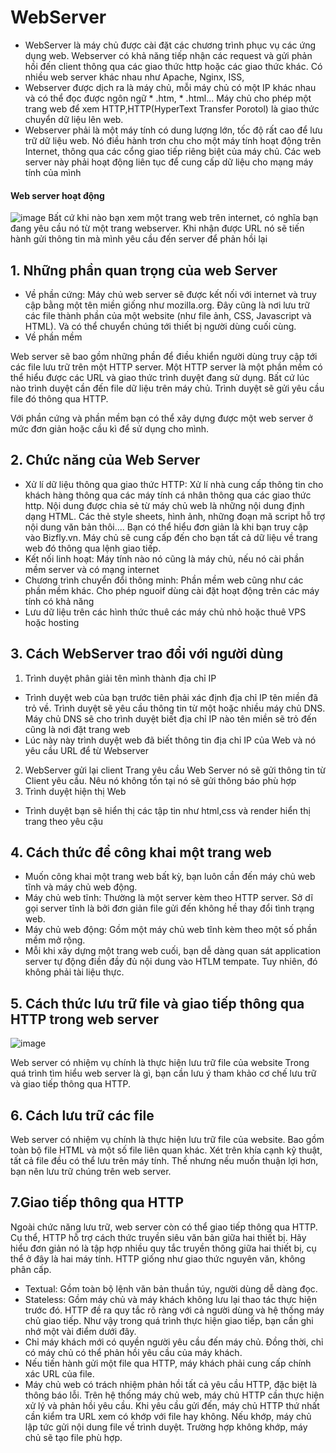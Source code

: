 # WebServer
- WebServer là máy chủ được cài đặt các chương trình phục vụ các ứng dụng web. Webserver có khả năng tiếp nhận các request và gửi phản hồi đến client thông qua các giao thức http hoặc các giao thức khác. Có nhiều web server khác nhau như Apache, Nginx, ISS,
- Webserver được dịch ra là máy chủ, mỗi máy chủ có một IP khác nhau và có thể đọc được ngôn ngữ * .htm, * .html... Máy chủ cho phép một trang web để xem HTTP,HTTP(HyperText Transfer Porotol) là giao thức chuyển dữ liệu lên web.
- Webserver phải là một máy tính có dung lượng lớn, tốc độ rất cao để lưu trữ dữ liệu web. Nó điều hành trơn chu cho một máy tính hoạt động trên Internet, thông qua các cổng giao tiếp riêng biệt của máy chủ. Các web server này phải hoạt động liên tục để cung cấp dữ liệu cho mạng máy tính của mình
#### Web server hoạt động
   ![image](https://user-images.githubusercontent.com/105496635/184080316-7f7f21b3-9967-4f85-b0c8-045bd061a16f.png) 
   Bất cứ khi nào bạn xem một trang web trên internet, có nghĩa bạn đang yêu cầu nó từ một trang webserver. Khi nhận được URL nó sẽ tiến hành gửi thông tin mà mình yêu cầu đến server để phản hồi lại

## 1. Những phần quan trọng của web Server
- Về phần cứng:
Máy chủ web server sẽ được kết nối với internet và truy cập bằng một tên miền giống như mozilla.org. Đây cũng là nơi lưu trữ các file thành phần của một website (như file ảnh, CSS, Javascript và HTML). Và có thể chuyển chúng tới thiết bị người dùng cuối cùng.
- Về phần mềm 

Web server sẽ bao gồm những phần để điều khiển người dùng truy cập tới các file lưu trữ trên một HTTP server. Một HTTP server là một phần mềm có thể hiểu được các URL và giao thức trình duyệt đang sử dụng. Bất cứ lúc nào trình duyệt cần đến file dữ liệu trên máy chủ. Trình duyệt sẽ gửi yêu cầu file đó thông qua HTTP. 

Với phần cứng và phần mềm bạn có thể xây dựng được một web server ở mức đơn giản hoặc cầu kì để sử dụng cho mình. 

## 2. Chức năng của Web Server 
- Xử lí dữ liệu thông qua giao thức HTTP: Xử lí nhà cung cấp thông tin cho khách hàng thông qua các máy tính cá nhân thông qua các giao thức http. Nội dung được chia sẻ từ máy chủ web  là những nội dung định dạng HTML. Các thẻ style sheets, hình ảnh, những đoạn mã script hỗ trợ nội dung văn bản thôi…. Bạn có thể hiểu đơn giản là khi bạn truy cập vào Bizfly.vn. Máy chủ sẽ cung cấp đến cho bạn tất cả dữ liệu về trang web đó thông qua lệnh giao tiếp.
- Kết nối linh hoạt: Máy tính nào nó cũng là máy chủ, nếu nó cài phần mềm server và có mạng internet
- Chương trình chuyển đổi thông minh: Phần mềm web cũng như các phần mềm khác. Cho phép nguoif dùng cài đặt hoạt động trên các máy tính có khả năng 
- Lưu dữ liệu trên các hình thức thuê các máy chủ nhỏ hoặc thuê VPS hoặc hosting

## 3. Cách WebServer trao đổi với người dùng
1. Trình duyệt phân giải tên mình thành địa chỉ IP
- Trình duyệt web của bạn trước tiên phải xác định địa chỉ IP tên miền đã trỏ về. Trình duyệt sẽ yêu cầu thông tin từ một hoặc nhiều máy chủ DNS. Máy chủ DNS sẽ cho trình duyệt biết địa chỉ IP nào tên miền sẽ trỏ đến cũng là nơi đặt trang web
- Lúc này này trình duyệt web đã biết thông tin địa chỉ IP của Web và nó yêu cầu URL để từ Webserver 
2. WebServer gửi lại client Trang yêu cầu
Web Server nó sẽ gửi thông tin từ Client yêu cầu. Nêu nó không tồn tại nó sẽ gửi thông báo phù hợp
3. Trình duyệt hiện thị Web   
- Trình duyệt bạn sẽ hiển thị các tập tin như html,css và render hiển thị trang theo yêu cậu

## 4. Cách thức để công khai một trang web
- Muốn công khai một trang web bất kỳ, bạn luôn cần đến máy chủ web tĩnh và máy chủ web động.
- Máy chủ web tĩnh: Thường là một server kèm theo HTTP server. Sở dĩ gọi server tĩnh là bởi đơn giản file gửi đến không hề thay đổi tình trạng web.
- Máy chủ web động: Gồm một máy chủ web tĩnh kèm theo một số phần mềm mở rộng.
- Mỗi khi xây dựng một trang web cuối, bạn dễ dàng quan sát application server tự động điền đầy đủ nội dung vào HTLM tempate. Tuy nhiên, đó không phải tài liệu thực.

## 5. Cách thức lưu trữ file và giao tiếp thông qua HTTP trong web server

![image](https://user-images.githubusercontent.com/105496635/184089250-46fec7c3-e0ca-4c70-866c-f47186c34e20.png)

Web server có nhiệm vụ chính là thực hiện lưu trữ file của website
Trong quá trình tìm hiểu web server là gì, bạn cần lưu ý tham khảo cơ chế lưu trữ và giao tiếp thông qua HTTP.

## 6. Cách lưu trữ các file
Web server có nhiệm vụ chính là thực hiện lưu trữ file của website. Bao gồm toàn bộ file HTML và một số file liên quan khác. Xét trên khía cạnh kỹ thuật, tất cả file đều có thể lưu trên máy tính. Thế nhưng nếu muốn thuận lợi hơn, bạn nên lưu trữ chúng trên web server.
## 7.Giao tiếp thông qua HTTP
Ngoài chức năng lưu trữ, web server còn có thể giao tiếp thông qua HTTP. Cụ thể, HTTP hỗ trợ cách thức truyền siêu văn bản giữa hai thiết bị. Hãy hiểu đơn giản nó là tập hợp nhiều quy tắc truyền thông giữa hai thiết bị, cụ thể ở đây là hai máy tính. HTTP giống như giao thức nguyên văn, không phân cấp.
- Textual: Gồm toàn bộ lệnh văn bản thuần túy, người dùng dễ dàng đọc.
- Stateless: Gồm máy chủ và máy khách không lưu lại thao tác thực hiện trước đó.
HTTP đề ra quy tắc rõ ràng với cả người dùng và hệ thống máy chủ giao tiếp. Như vậy trong quá trình thực hiện giao tiếp, bạn cần ghi nhớ một vài điểm dưới đây.
- Chỉ máy khách mới có quyền người yêu cầu đến máy chủ. Đồng thời, chỉ có máy chủ có thể phản hồi yêu cầu của máy khách.
- Nếu tiến hành gửi một file qua HTTP, máy khách phải cung cấp chính xác URL của file.
- Máy chủ web có trách nhiệm phản hồi tất cả yêu cầu HTTP, đặc biệt là thông báo lỗi.
Trên hệ thống máy chủ web, máy chủ HTTP cần thực hiện xử lý và phản hồi yêu cầu. Khi yêu cầu gửi đến, máy chủ HTTP thứ nhất cần kiểm tra URL xem có khớp với file hay không. Nếu khớp, máy chủ lập tức gửi nội dung file về trình duyệt. Trường hợp không khớp, máy chủ sẽ tạo file phù hợp.
